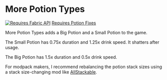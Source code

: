 # More Potion Types

[![Requires Fabric API](https://i.imgur.com/Ol1Tcf8.png)](https://modrinth.com/mod/fabric-api)
[Requires Potion Fixes](https://www.curseforge.com/minecraft/mc-mods/potion-fixes)

More Potion Types adds a Big Potion and a Small Potion to the game.

The Small Potion has 0.75x duration and 1.25x drink speed. It shatters after usage.

The Big Potion has 1.5x duration and 0.5x drink speed.

For modpack makers, I recommend rebalancing the potion stack sizes using a stack size-changing mod like [AllStackable](https://www.curseforge.com/minecraft/mc-mods/all-stackable).
